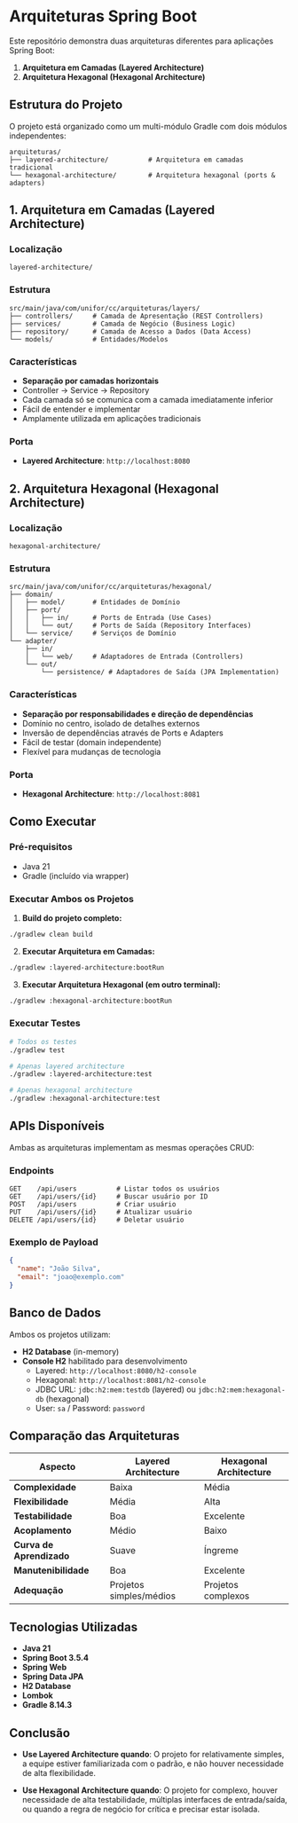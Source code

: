 # Arquiteturas Spring Boot

Este repositório demonstra duas arquiteturas diferentes para aplicações Spring Boot:

1. **Arquitetura em Camadas (Layered Architecture)**
2. **Arquitetura Hexagonal (Hexagonal Architecture)**

## Estrutura do Projeto

O projeto está organizado como um multi-módulo Gradle com dois módulos independentes:

```
arquiteturas/
├── layered-architecture/          # Arquitetura em camadas tradicional
└── hexagonal-architecture/        # Arquitetura hexagonal (ports & adapters)
```

## 1. Arquitetura em Camadas (Layered Architecture)

### Localização
`layered-architecture/`

### Estrutura
```
src/main/java/com/unifor/cc/arquiteturas/layers/
├── controllers/     # Camada de Apresentação (REST Controllers)
├── services/        # Camada de Negócio (Business Logic)
├── repository/      # Camada de Acesso a Dados (Data Access)
└── models/          # Entidades/Modelos
```

### Características
- **Separação por camadas horizontais**
- Controller → Service → Repository
- Cada camada só se comunica com a camada imediatamente inferior
- Fácil de entender e implementar
- Amplamente utilizada em aplicações tradicionais

### Porta
- **Layered Architecture**: `http://localhost:8080`

## 2. Arquitetura Hexagonal (Hexagonal Architecture)

### Localização
`hexagonal-architecture/`

### Estrutura
```
src/main/java/com/unifor/cc/arquiteturas/hexagonal/
├── domain/
│   ├── model/       # Entidades de Domínio
│   ├── port/
│   │   ├── in/      # Ports de Entrada (Use Cases)
│   │   └── out/     # Ports de Saída (Repository Interfaces)
│   └── service/     # Serviços de Domínio
└── adapter/
    ├── in/
    │   └── web/     # Adaptadores de Entrada (Controllers)
    └── out/
        └── persistence/ # Adaptadores de Saída (JPA Implementation)
```

### Características
- **Separação por responsabilidades e direção de dependências**
- Domínio no centro, isolado de detalhes externos
- Inversão de dependências através de Ports e Adapters
- Fácil de testar (domain independente)
- Flexível para mudanças de tecnologia

### Porta
- **Hexagonal Architecture**: `http://localhost:8081`

## Como Executar

### Pré-requisitos
- Java 21
- Gradle (incluído via wrapper)

### Executar Ambos os Projetos

1. **Build do projeto completo:**
```bash
./gradlew clean build
```

2. **Executar Arquitetura em Camadas:**
```bash
./gradlew :layered-architecture:bootRun
```

3. **Executar Arquitetura Hexagonal (em outro terminal):**
```bash
./gradlew :hexagonal-architecture:bootRun
```

### Executar Testes

```bash
# Todos os testes
./gradlew test

# Apenas layered architecture
./gradlew :layered-architecture:test

# Apenas hexagonal architecture
./gradlew :hexagonal-architecture:test
```

## APIs Disponíveis

Ambas as arquiteturas implementam as mesmas operações CRUD:

### Endpoints
```
GET    /api/users          # Listar todos os usuários
GET    /api/users/{id}     # Buscar usuário por ID
POST   /api/users          # Criar usuário
PUT    /api/users/{id}     # Atualizar usuário
DELETE /api/users/{id}     # Deletar usuário
```

### Exemplo de Payload
```json
{
  "name": "João Silva",
  "email": "joao@exemplo.com"
}
```

## Banco de Dados

Ambos os projetos utilizam:
- **H2 Database** (in-memory)
- **Console H2** habilitado para desenvolvimento
  - Layered: `http://localhost:8080/h2-console`
  - Hexagonal: `http://localhost:8081/h2-console`
  - JDBC URL: `jdbc:h2:mem:testdb` (layered) ou `jdbc:h2:mem:hexagonal-db` (hexagonal)
  - User: `sa` / Password: `password`

## Comparação das Arquiteturas

| Aspecto | Layered Architecture | Hexagonal Architecture |
|---------|---------------------|------------------------|
| **Complexidade** | Baixa | Média |
| **Flexibilidade** | Média | Alta |
| **Testabilidade** | Boa | Excelente |
| **Acoplamento** | Médio | Baixo |
| **Curva de Aprendizado** | Suave | Íngreme |
| **Manutenibilidade** | Boa | Excelente |
| **Adequação** | Projetos simples/médios | Projetos complexos |

## Tecnologias Utilizadas

- **Java 21**
- **Spring Boot 3.5.4**
- **Spring Web**
- **Spring Data JPA**
- **H2 Database**
- **Lombok**
- **Gradle 8.14.3**

## Conclusão

- **Use Layered Architecture quando**: O projeto for relativamente simples, a equipe estiver familiarizada com o padrão, e não houver necessidade de alta flexibilidade.

- **Use Hexagonal Architecture quando**: O projeto for complexo, houver necessidade de alta testabilidade, múltiplas interfaces de entrada/saída, ou quando a regra de negócio for crítica e precisar estar isolada.